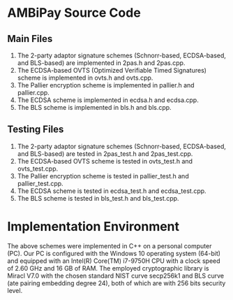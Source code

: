 # AMBiPay Source Code
## Main Files
1. The 2-party adaptor signature schemes (Schnorr-based, ECDSA-based, and BLS-based) are implemented in 2pas.h and 2pas.cpp.
2. The ECDSA-based OVTS (Optimized Verifiable Timed Signatures) scheme is implemented in ovts.h and ovts.cpp.
3. The Pallier encryption scheme is implemented in pallier.h and pallier.cpp.
4. The ECDSA scheme is implemented in ecdsa.h and ecdsa.cpp.
5. The BLS scheme is implemented in bls.h and bls.cpp.

## Testing Files
1. The 2-party adaptor signature schemes (Schnorr-based, ECDSA-based, and BLS-based) are tested in 2pas_test.h and 2pas_test.cpp.
2. The ECDSA-based OVTS scheme is tested in ovts_test.h and ovts_test.cpp.
3. The Pallier encryption scheme is tested in pallier_test.h and pallier_test.cpp.
4. The ECDSA scheme is tested in ecdsa_test.h and ecdsa_test.cpp.
5. The BLS scheme is tested in bls_test.h and bls_test.cpp.

# Implementation Environment
The above schemes were implemented in C++ on a personal computer (PC). Our PC is configured with the Windows 10 operating system (64-bit) and equipped with an Intel(R) Core(TM) i7-9750H CPU with a clock speed of 2.60 GHz and 16 GB of RAM. The employed cryptographic library is Miracl V7.0 with the chosen standard NIST curve secp256k1 and BLS curve
(ate pairing embedding degree 24), both of which are with 256 bits security level.
